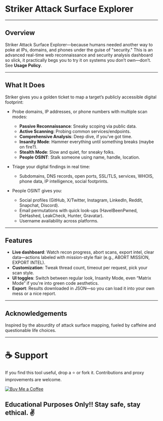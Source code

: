 #  Striker Attack Surface Explorer

---

##  Overview

Striker Attack Surface Explorer—because humans needed another way to poke at IPs, domains, and phones under the guise of "security." This is an advanced real-time web reconnaissance and security analysis dashboard so slick, it practically begs you to try it on systems you don’t own—don’t. See **Usage Policy**.

---

##  What It Does

Striker gives you a golden ticket to map a target’s publicly accessible digital footprint:

- Probe domains, IP addresses, or phone numbers with multiple scan modes:
  - **Passive Reconnaissance**: Sneaky scoping via public data.
  - **Active Scanning**: Probing common services/endpoints.
  - **Comprehensive Analysis**: Deep dive, if you’ve got time.
  - **Insanity Mode**: Hammer everything until something breaks (maybe on fire?).
  - **Stealth Mode**: Slow and quiet, for sneaky folks.
  - **People OSINT**: Stalk someone using name, handle, location.

- Triage your digital findings in real time:  
  - Subdomains, DNS records, open ports, SSL/TLS, services, WHOIS, phone data, IP intelligence, social footprints.

- People OSINT gives you:
  - Social profiles (GitHub, X/Twitter, Instagram, LinkedIn, Reddit, Snapchat, Discord).
  - Email permutations with quick look-ups (HaveIBeenPwned, DeHashed, LeakCheck, Hunter, Gravatar).
  - Username availability across platforms.

---

##  Features

- **Live dashboard**: Watch recon progress, abort scans, export intel, clear data—actions labeled with mission-style flair (e.g., ABORT MISSION, EXPORT INTEL).
- **Customization**: Tweak thread count, timeout per request, pick your scan style.
- **UI toggles**: Switch between regular look, Insanity Mode, even “Matrix Mode” if you're into green code aesthetics.
- **Export**: Results downloaded in JSON—so you can load it into your own mess or a nice report.

---

##  Acknowledgements

Inspired by the absurdity of attack surface mapping, fueled by caffeine and questionable life choices.

---

# ☕ Support
If you find this tool useful, drop a ⭐ or fork it. Contributions and proxy improvements are welcome.

[![Buy Me a Coffee](https://ko-fi.com/img/githubbutton_sm.svg)](https://ko-fi.com/G2G114SBVV)

## Educational Purposes Only!! Stay safe, stay ethical. ✌️
